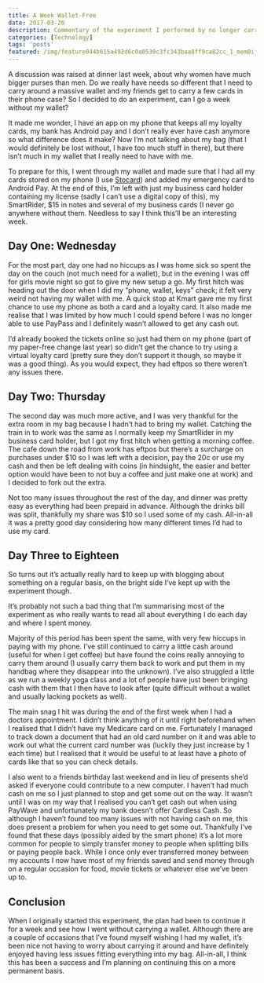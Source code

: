 ```yaml
---
title: A Week Wallet-Free
date: 2017-03-26
description: Commentary of the experiment I performed by no longer carrying a wallet and using my phone for all payments (when possible).
categories: [Technology]
tags: 'posts'
featured: /img/feature044b615a492d6c0a0530c3fc343baa8ff9ca82cc_1_mem0ijvrqdy6v7qodrggva.jpg
---
```


A discussion was raised at dinner last week, about why women have much bigger purses than men. Do we really have needs so different that I need to carry around a massive wallet and my friends get to carry a few cards in their phone case? So I decided to do an experiment, can I go a week without my wallet?

It made me wonder, I have an app on my phone that keeps all my loyalty cards, my bank has Android pay and I don’t really ever have cash anymore so what difference does it make? Now I’m not talking about my bag (that I would definitely be lost without, I have too much stuff in there), but there isn’t much in my wallet that I really need to have with me.

To prepare for this, I went through my wallet and made sure that I had all my cards stored on my phone (I use [Stocard](https://stocardapp.com/)) and added my emergency card to Android Pay. At the end of this, I’m left with just my business card holder containing my license (sadly I can’t use a digital copy of this), my SmartRider, $15 in notes and several of my business cards (I never go anywhere without them. Needless to say I think this’ll be an interesting week.

## Day One: Wednesday

For the most part, day one had no hiccups as I was home sick so spent the day on the couch (not much need for a wallet), but in the evening I was off for girls movie night so got to give my new setup a go. My first hitch was heading out the door when I did my “phone, wallet, keys” check; it felt very weird not having my wallet with me. A quick stop at Kmart gave me my first chance to use my phone as both a card and a loyalty card. It also made me realise that I was limited by how much I could spend before I was no longer able to use PayPass and I definitely wasn’t allowed to get any cash out.

I’d already booked the tickets online so just had them on my phone (part of my paper-free change last year) so didn’t get the chance to try using a virtual loyalty card (pretty sure they don’t support it though, so maybe it was a good thing). As you would expect, they had eftpos so there weren’t any issues there.

## Day Two: Thursday

The second day was much more active, and I was very thankful for the extra room in my bag because I hadn’t had to bring my wallet. Catching the train in to work was the same as I normally keep my SmartRider in my business card holder, but I got my first hitch when getting a morning coffee. The cafe down the road from work has eftpos but there’s a surcharge on purchases under $10 so I was left with a decision, pay the 20c or use my cash and then be left dealing with coins (in hindsight, the easier and better option would have been to not buy a coffee and just make one at work) and I decided to fork out the extra.

Not too many issues throughout the rest of the day, and dinner was pretty easy as everything had been prepaid in advance. Although the drinks bill was split, thankfully my share was $10 so I used some of my cash. All-in-all it was a pretty good day considering how many different times I’d had to use my card.

## Day Three to Eighteen

So turns out it’s actually really hard to keep up with blogging about something on a regular basis, on the bright side I’ve kept up with the experiment though.

It’s probably not such a bad thing that I’m summarising most of the experiment as who really wants to read all about everything I do each day and where I spent money.

Majority of this period has been spent the same, with very few hiccups in paying with my phone. I’ve still continued to carry a little cash around (useful for when I get coffee) but have found the coins really annoying to carry them around (I usually carry them back to work and put them in my handbag where they disappear into the unknown). I’ve also struggled a little as we run a weekly yoga class and a lot of people have just been bringing cash with them that I then have to look after (quite difficult without a wallet and usually lacking pockets as well).

The main snag I hit was during the end of the first week when I had a doctors appointment. I didn’t think anything of it until right beforehand when I realised that I didn’t have my Medicare card on me. Fortunately I managed to track down a document that had an old card number on it and was able to work out what the current card number was (luckily they just increase by 1 each time) but I realised that it would be useful to at least have a photo of cards like that so you can check details.

I also went to a friends birthday last weekend and in lieu of presents she’d asked if everyone could contribute to a new computer. I haven’t had much cash on me so I just planned to stop and get some out on the way. It wasn’t until I was on my way that I realised you can’t get cash out when using PayWave and unfortunately my bank doesn’t offer Cardless Cash. So although I haven’t found too many issues with not having cash on me, this does present a problem for when you need to get some out. Thankfully I’ve found that these days (possibly aided by the smart phone) it’s a lot more common for people to simply transfer money to people when splitting bills or paying people back. While I once only ever transferred money between my accounts I now have most of my friends saved and send money through on a regular occasion for food, movie tickets or whatever else we’ve been up to.

## Conclusion

When I originally started this experiment, the plan had been to continue it for a week and see how I went without carrying a wallet. Although there are a couple of occasions that I’ve found myself wishing I had my wallet, it’s been nice not having to worry about carrying it around and have definitely enjoyed having less issues fitting everything into my bag. All-in-all, I think this has been a success and I’m planning on continuing this on a more permanent basis.


